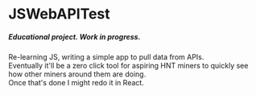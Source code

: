 # JSWebAPITest
<h5><i><b>Educational project. Work in progress.</i></b></h5>
Re-learning JS, writing a simple app to pull data from APIs. <br />
Eventually it'll be a zero click tool for aspiring HNT miners to quickly see how other miners around them are doing. <br />
Once that's done I might redo it in React.

